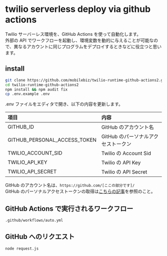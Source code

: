 # twilio serverless deploy via github actions

Twilio サーバーレス環境を、GitHub Actions を使って自動化します。  
外部の API でワークフローを起動し、環境変数を動的に与えることが可能なので、異なるアカウントに同じプログラムをデプロイするときなどに役立つと思います。

## install

```sh
git clone https://github.com/mobilebiz/twilio-runtime-github-actions2.git
cd twilio-runtime-github-actions2
npm install && npm audit fix
cp .env.example .env
```

.env ファイルをエディタで開き、以下の内容を更新します。

| 項目                         | 内容                                |
| :--------------------------- | :---------------------------------- |
| GITHUB_ID                    | GitHub のアカウント名               |
| GITHUB_PERSONAL_ACCESS_TOKEN | GitHub のパーソナルアクセストークン |
| TWILIO_ACCOUNT_SID           | Twilio の Account Sid               |
| TWILIO_API_KEY               | Twilio の API Key                   |
| TWILIO_API_SECRET            | Twilio の API Secret                |

GitHub のアカウント名は、`https://github.com/[ここの部分です]/`  
GitHub のパーソナルアクセストークンの取得は[こちらの記事](https://docs.github.com/ja/github/authenticating-to-github/creating-a-personal-access-token)を参照のこと。

## GitHub Actions で実行されるワークフロー

`.github/workflows/auto.yml`

## GitHub へのリクエスト

```sh
node request.js
```
